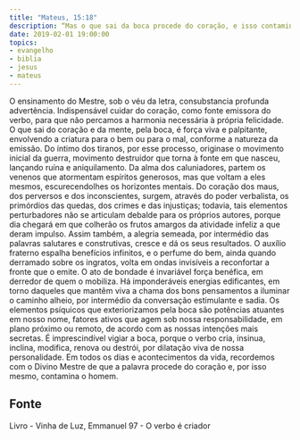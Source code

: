 ```yaml
---
title: "Mateus, 15:18"
description: “Mas o que sai da boca procede do coração, e isso contamina o homem.” Jesus (Mateus, 15:18)
date: 2019-02-01 19:00:00
topics: 
- evangelho
- biblia
- jesus
- mateus
---
```



O ensinamento do Mestre, sob o véu da letra, consubstancia profunda
advertência.
Indispensável cuidar do coração, como fonte emissora do verbo, para que
não percamos a harmonia necessária à própria felicidade.
O que sai do coração e da mente, pela boca, é força viva e palpitante,
envolvendo a criatura para o bem ou para o mal, conforme a natureza da emissão.
Do íntimo dos tiranos, por esse processo, origina­se o movimento inicial da
guerra, movimento destruidor que torna à fonte em que nasceu, lançando ruína e
aniquilamento.
Da alma dos caluniadores, partem os venenos que atormentam espíritos
generosos, mas que voltam a eles mesmos, escurecendo­lhes os horizontes mentais.
Do coração dos maus, dos perversos e dos inconscientes, surgem, através
do poder verbalista, os primórdios das quedas, dos crimes e das injustiças; todavia,
tais elementos perturbadores não se articulam debalde para os próprios autores,
porque dia chegará em que colherão os frutos amargos da atividade infeliz a que
deram impulso.
Assim também, a alegria semeada, por intermédio das palavras salutares e
construtivas, cresce e dá os seus resultados.
O auxílio fraterno espalha benefícios infinitos, e o perfume do bem, ainda
quando derramado sobre os ingratos, volta em ondas invisíveis a reconfortar a fronte
que o emite.
O ato de bondade é invariável força benéfica, em derredor de quem o
mobiliza. Há imponderáveis energias edificantes, em torno daqueles que mantêm
viva a chama dos bons pensamentos a iluminar o caminho alheio, por intermédio da
conversação estimulante e sadia.
Os elementos psíquicos que exteriorizamos pela boca são potências
atuantes em nosso nome, fatores ativos que agem sob nossa responsabilidade, em
plano próximo ou remoto, de acordo com as nossas intenções mais secretas.
É imprescindível vigiar a boca, porque o verbo cria, insinua, inclina,
modifica, renova ou destrói, por dilatação viva de nossa personalidade.
Em todos os dias e acontecimentos da vida, recordemos com o Divino
Mestre de que a palavra procede do coração e, por isso mesmo, contamina o homem.




## Fonte
Livro - Vinha de Luz, Emmanuel
97 - O verbo é criador
